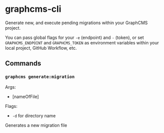 # graphcms-cli

Generate new, and execute pending migrations within your GraphCMS project.

You can pass global flags for your `-e` (endpoint) and `-` (token), or set `GRAPHCMS_ENDPOINT` and `GRAPHCMS_TOKEN` as environment variables within your local project, GitHub Workflow, etc.

## Commands

### `graphcms generate:migration`

Args:

- [nameOfFile]

Flags:

- `-d` for directory name

Generates a new migration file
